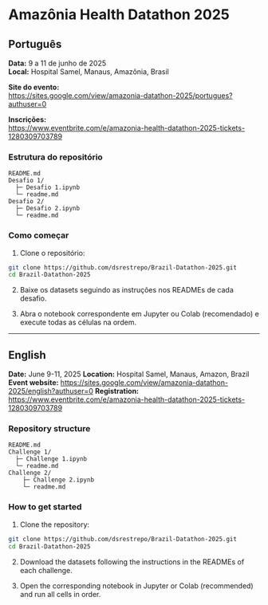 # Amazônia Health Datathon 2025

## Português

**Data:** 9 a 11 de junho de 2025  
**Local:** Hospital Samel, Manaus, Amazônia, Brasil  

**Site do evento:**  
https://sites.google.com/view/amazonia-datathon-2025/portugues?authuser=0  

**Inscrições:**  
https://www.eventbrite.com/e/amazonia-health-datathon-2025-tickets-1280309703789  

### Estrutura do repositório

```text
README.md
Desafio 1/
  ├─ Desafio 1.ipynb
  └─ readme.md
Desafio 2/
  ├─ Desafio 2.ipynb
  └─ readme.md
```

### Como começar

1. Clone o repositório:
```bash
git clone https://github.com/dsrestrepo/Brazil-Datathon-2025.git
cd Brazil-Datathon-2025
```

2. Baixe os datasets seguindo as instruções nos READMEs de cada desafio.

3. Abra o notebook correspondente em Jupyter ou Colab (recomendado) e execute todas as células na ordem.

---
## English

**Date:** June 9-11, 2025
**Location:** Hospital Samel, Manaus, Amazon, Brazil
**Event website:**
https://sites.google.com/view/amazonia-datathon-2025/english?authuser=0
**Registration:**
https://www.eventbrite.com/e/amazonia-health-datathon-2025-tickets-1280309703789 
### Repository structure

```text
README.md
Challenge 1/
  ├─ Challenge 1.ipynb
  └─ readme.md
Challenge 2/
    ├─ Challenge 2.ipynb
    └─ readme.md
```

### How to get started
1. Clone the repository:
```bash
git clone https://github.com/dsrestrepo/Brazil-Datathon-2025.git
cd Brazil-Datathon-2025
```

2. Download the datasets following the instructions in the READMEs of each challenge.

3. Open the corresponding notebook in Jupyter or Colab (recommended) and run all cells in order.
